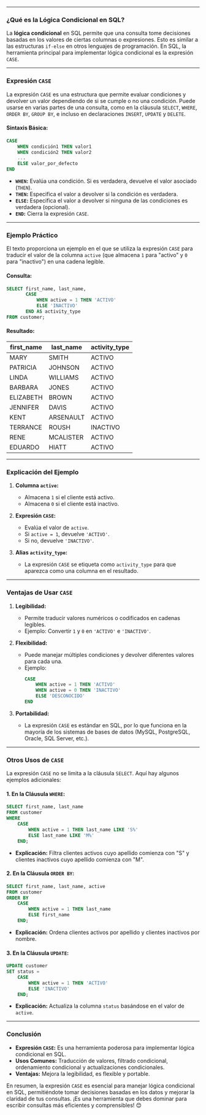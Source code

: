 
---

### **¿Qué es la Lógica Condicional en SQL?**

La **lógica condicional** en SQL permite que una consulta tome decisiones basadas en los valores de ciertas columnas o expresiones. Esto es similar a las estructuras `if-else` en otros lenguajes de programación. En SQL, la herramienta principal para implementar lógica condicional es la expresión `CASE`.

---

### **Expresión `CASE`**

La expresión `CASE` es una estructura que permite evaluar condiciones y devolver un valor dependiendo de si se cumple o no una condición. Puede usarse en varias partes de una consulta, como en la cláusula `SELECT`, `WHERE`, `ORDER BY`, `GROUP BY`, e incluso en declaraciones `INSERT`, `UPDATE` y `DELETE`.

#### Sintaxis Básica:
```sql
CASE
    WHEN condición1 THEN valor1
    WHEN condición2 THEN valor2
    ...
    ELSE valor_por_defecto
END
```

- **`WHEN`:** Evalúa una condición. Si es verdadera, devuelve el valor asociado (`THEN`).
- **`THEN`:** Especifica el valor a devolver si la condición es verdadera.
- **`ELSE`:** Especifica el valor a devolver si ninguna de las condiciones es verdadera (opcional).
- **`END`:** Cierra la expresión `CASE`.

---

### **Ejemplo Práctico**

El texto proporciona un ejemplo en el que se utiliza la expresión `CASE` para traducir el valor de la columna `active` (que almacena `1` para "activo" y `0` para "inactivo") en una cadena legible.

#### Consulta:
```sql
SELECT first_name, last_name,
       CASE
           WHEN active = 1 THEN 'ACTIVO'
           ELSE 'INACTIVO'
       END AS activity_type
FROM customer;
```

#### Resultado:
| first_name | last_name | activity_type |
|------------|-----------|---------------|
| MARY       | SMITH     | ACTIVO        |
| PATRICIA   | JOHNSON   | ACTIVO        |
| LINDA      | WILLIAMS  | ACTIVO        |
| BARBARA    | JONES     | ACTIVO        |
| ELIZABETH  | BROWN     | ACTIVO        |
| JENNIFER   | DAVIS     | ACTIVO        |
| KENT       | ARSENAULT | ACTIVO        |
| TERRANCE   | ROUSH     | INACTIVO      |
| RENE       | MCALISTER | ACTIVO        |
| EDUARDO    | HIATT     | ACTIVO        |

---

### **Explicación del Ejemplo**

1. **Columna `active`:**
    - Almacena `1` si el cliente está activo.
    - Almacena `0` si el cliente está inactivo.

2. **Expresión `CASE`:**
    - Evalúa el valor de `active`.
    - Si `active = 1`, devuelve `'ACTIVO'`.
    - Si no, devuelve `'INACTIVO'`.

3. **Alias `activity_type`:**
    - La expresión `CASE` se etiqueta como `activity_type` para que aparezca como una columna en el resultado.

---

### **Ventajas de Usar `CASE`**

1. **Legibilidad:**
    - Permite traducir valores numéricos o codificados en cadenas legibles.
    - Ejemplo: Convertir `1` y `0` en `'ACTIVO'` e `'INACTIVO'`.

2. **Flexibilidad:**
    - Puede manejar múltiples condiciones y devolver diferentes valores para cada una.
    - Ejemplo:
      ```sql
      CASE
          WHEN active = 1 THEN 'ACTIVO'
          WHEN active = 0 THEN 'INACTIVO'
          ELSE 'DESCONOCIDO'
      END
      ```

3. **Portabilidad:**
    - La expresión `CASE` es estándar en SQL, por lo que funciona en la mayoría de los sistemas de bases de datos (MySQL, PostgreSQL, Oracle, SQL Server, etc.).

---

### **Otros Usos de `CASE`**

La expresión `CASE` no se limita a la cláusula `SELECT`. Aquí hay algunos ejemplos adicionales:

#### 1. En la Cláusula `WHERE`:
```sql
SELECT first_name, last_name
FROM customer
WHERE
    CASE
        WHEN active = 1 THEN last_name LIKE 'S%'
        ELSE last_name LIKE 'M%'
    END;
```
- **Explicación:** Filtra clientes activos cuyo apellido comienza con "S" y clientes inactivos cuyo apellido comienza con "M".

#### 2. En la Cláusula `ORDER BY`:
```sql
SELECT first_name, last_name, active
FROM customer
ORDER BY
    CASE
        WHEN active = 1 THEN last_name
        ELSE first_name
    END;
```
- **Explicación:** Ordena clientes activos por apellido y clientes inactivos por nombre.

#### 3. En la Cláusula `UPDATE`:
```sql
UPDATE customer
SET status =
    CASE
        WHEN active = 1 THEN 'ACTIVO'
        ELSE 'INACTIVO'
    END;
```
- **Explicación:** Actualiza la columna `status` basándose en el valor de `active`.

---

### **Conclusión**

- **Expresión `CASE`:** Es una herramienta poderosa para implementar lógica condicional en SQL.
- **Usos Comunes:** Traducción de valores, filtrado condicional, ordenamiento condicional y actualizaciones condicionales.
- **Ventajas:** Mejora la legibilidad, es flexible y portable.

En resumen, la expresión `CASE` es esencial para manejar lógica condicional en SQL, permitiéndote tomar decisiones basadas en los datos y mejorar la claridad de tus consultas. ¡Es una herramienta que debes dominar para escribir consultas más eficientes y comprensibles! 😊